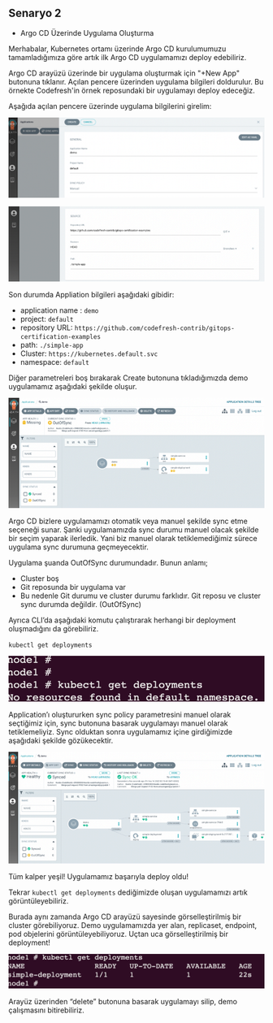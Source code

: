## Senaryo 2

+ Argo CD Üzerinde Uygulama Oluşturma

Merhabalar, Kubernetes ortamı üzerinde Argo CD kurulumumuzu tamamladığımıza göre artık ilk Argo CD uygulamamızı deploy edebiliriz.

Argo CD arayüzü üzerinde bir uygulama oluşturmak için "+New App" butonuna tıklanır. Açılan pencere üzerinden uygulama bilgileri doldurulur. Bu örnekte Codefresh'in örnek reposundaki bir uygulamayı deploy edeceğiz. 

Aşağıda açılan pencere üzerinde uygulama bilgilerini girelim:

![argo_create_app](https://github.com/aycakcayy/bb-senaryo/raw/master/img1.png)

![argo_create_app2](https://github.com/aycakcayy/bb-senaryo/raw/master/img2.png)

Son durumda Appliation bilgileri aşağıdaki gibidir:

+ application name : `demo`
+ project: `default`
+ repository URL: `https://github.com/codefresh-contrib/gitops-certification-examples`
+ path: `./simple-app`
+ Cluster: `https://kubernetes.default.svc` 
+ namespace: `default`

Diğer parametreleri boş bırakarak Create butonuna tıkladığımızda demo uygulamamız aşağıdaki şekilde oluşur.

![argo_create_app3](https://github.com/aycakcayy/bb-senaryo/raw/master/img3.png)

Argo CD bizlere uygulamamızı otomatik veya manuel şekilde sync etme seçeneği sunar. Şanki uygulamamızda sync durumu manuel olacak şekilde bir seçim yaparak ilerledik. Yani biz manuel olarak tetiklemediğimiz sürece uygulama sync durumuna geçmeyecektir.

Uygulama şuanda OutOfSync durumundadır. Bunun anlamı;

+ Cluster boş
+ Git reposunda bir uygulama var
+ Bu nedenle Git durumu ve cluster durumu farklıdır. Git reposu ve cluster sync durumda değildir. (OutOfSync)

Ayrıca CLI’da aşağıdaki komutu çalıştırarak herhangi bir deployment oluşmadığını da görebiliriz.

`kubectl get deployments` 

![argo_create_app4](https://github.com/aycakcayy/bb-senaryo/raw/master/img4.png)

Application’ı oluştururken sync policy parametresini manuel olarak seçtiğimiz için, sync butonuna basarak uygulamayı manuel olarak tetiklemeliyiz. Sync olduktan sonra uygulamamız içine girdiğimizde aşağıdaki şekilde gözükecektir.

![argo_create_app5](https://github.com/aycakcayy/bb-senaryo/raw/master/img6.png)

Tüm kalper yeşil! Uygulamamız başarıyla deploy oldu!

Tekrar `kubectl get deployments` dediğimizde oluşan uygulamamızı artık görüntüleyebiliriz.

Burada aynı zamanda Argo CD arayüzü sayesinde görselleştirilmiş bir cluster görebiliyoruz. Demo uygulamamızda yer alan,
replicaset, endpoint, pod objelerini görüntüleyebiliyoruz. Uçtan uca görselleştirilmiş bir deployment!

![argo_create_app6](https://github.com/aycakcayy/bb-senaryo/raw/master/img5.png)

Arayüz üzerinden “delete” butonuna basarak uygulamayı silip, demo çalışmasını bitirebiliriz. 
